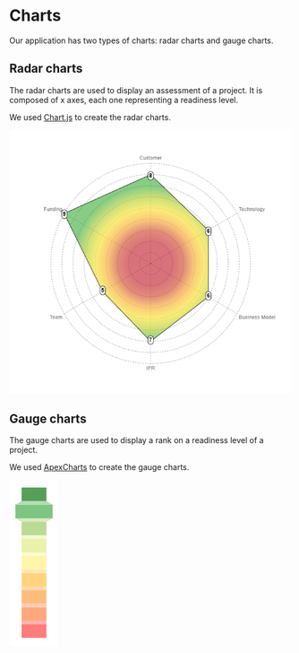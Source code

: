 # Charts

Our application has two types of charts: radar charts and gauge charts.

## Radar charts

The radar charts are used to display an assessment of a project. It is composed of x axes, each one representing a readiness level.

We used [Chart.js](https://www.chartjs.org/) to create the radar charts.

![Radar Chart](../../assets/screenshots/charts/radar.png)

## Gauge charts

The gauge charts are used to display a rank on a readiness level of a project.

We used [ApexCharts](https://apexcharts.com/) to create the gauge charts.

![Gauge Chart](../../assets/screenshots/charts/Gauge.png)